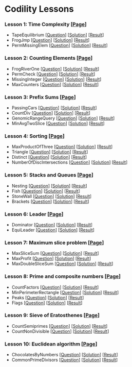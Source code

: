 # Codility Lessons

### Lesson 1: Time Complexity [[Page](https://codility.com/programmers/lessons/1)]
- TapeEquilibrium [[Question](https://codility.com/programmers/task/tape_equilibrium)] [[Solution](lesson-01/TapeEquilibrium.cpp)] [[Result](https://codility.com/demo/results/demoRK6553-M62/)]
- FrogJmp [[Question](https://codility.com/programmers/task/frog_jmp)] [[Solution](lesson-01/FrogJmp.cpp)] [[Result](https://codility.com/demo/results/demo6Q48CV-RKX/)]
- PermMissingElem [[Question](https://codility.com/programmers/task/perm_missing_elem)] [[Solution](lesson-01/PermMissingElem.cpp)] [[Result](https://codility.com/demo/results/demo48ABEV-ZX2/)]

### Lesson 2: Counting Elements [[Page](https://codility.com/programmers/lessons/2)]
- FrogRiverOne [[Question](https://codility.com/programmers/task/frog_river_one)] [[Solution](lesson-02/FrogRiverOne.cpp)] [[Result](https://codility.com/demo/results/demoBR2Z4Q-HCA/)]
- PermCheck [[Question](https://codility.com/programmers/task/perm_check)] [[Solution](lesson-02/PermCheck.cpp)] [[Result](https://codility.com/demo/results/demoSP2Y4D-4UD/)]
- MissingInteger [[Question](https://codility.com/programmers/task/missing_integer)] [[Solution](lesson-02/MissingInteger.cpp)] [[Result](https://codility.com/demo/results/demoMAMGF4-Q5W/)]
- MaxCounters [[Question](https://codility.com/programmers/task/max_counters)] [[Solution](lesson-02/MaxCounters.cpp)] [[Result](https://codility.com/demo/results/demoEGEWBN-QB3/)]

### Lesson 3: Prefix Sums [[Page](https://codility.com/programmers/lessons/3)]
- PassingCars [[Question](https://codility.com/programmers/task/passing_cars)] [[Solution](lesson-03/PassingCars.cpp)] [[Result](https://codility.com/demo/results/demoVD5H6J-Q92/)]
- CountDiv [[Question](https://codility.com/programmers/task/count_div)] [[Solution](lesson-03/CountDiv.cpp)] [[Result](https://codility.com/demo/results/demoSSNTPW-88D/)]
- GenomicRangeQuery [[Question](https://codility.com/programmers/task/genomic_range_query)] [[Solution](lesson-03/GenomicRangeQuery.cpp)] [[Result](https://codility.com/demo/results/demo2GRNXJ-WPK/)]
- MinAvgTwoSlice [[Question](https://codility.com/programmers/task/min_avg_two_slice)] [[Solution](lesson-03/MinAvgTwoSlice.cpp)] [[Result](https://codility.com/demo/results/demoRG4ZZQ-C9U/)]

### Lesson 4: Sorting [[Page](https://codility.com/programmers/lessons/4)]
- MaxProductOfThree [[Question](https://codility.com/programmers/task/max_product_of_three)] [[Solution](lesson-04/MaxProductOfThree.cpp)] [[Result](https://codility.com/demo/results/demo29M3DB-JM4/)]
- Triangle [[Question](https://codility.com/programmers/task/triangle)] [[Solution](lesson-04/Triangle.cpp)] [[Result](https://codility.com/demo/results/demo9EVTU3-VXS/)]
- Distinct [[Question](https://codility.com/programmers/task/distinct)] [[Solution](lesson-04/Distinct.cpp)] [[Result](https://codility.com/demo/results/demoWAXH4R-392/)]
- NumberOfDiscIntersections [[Question](https://codility.com/programmers/task/number_of_disc_intersections)] [[Solution](lesson-04/NumberOfDiscIntersections.cpp)] [[Result](https://codility.com/demo/results/demo8TYT5F-3BK/)]

### Lesson 5: Stacks and Queues [[Page](https://codility.com/programmers/lessons/5)]
- Nesting [[Question](https://codility.com/programmers/task/nesting)] [[Solution](lesson-05/Nesting.cpp)] [[Result](https://codility.com/demo/results/demo7AX5M4-Z9X/)]
- Fish [[Question](https://codility.com/programmers/task/fish)] [[Solution](lesson-05/Fish.cpp)] [[Result](https://codility.com/demo/results/demoSB255K-2RF/)]
- StoneWall [[Question](https://codility.com/programmers/task/stone_wall)] [[Solution](lesson-05/StoneWall.cpp)] [[Result](https://codility.com/demo/results/demo5CY56X-N8S/)]
- Brackets [[Question](https://codility.com/programmers/task/brackets)] [[Solution](lesson-05/Brackets.cpp)] [[Result](https://codility.com/demo/results/demoGXKS7C-U9M/)]

### Lesson 6: Leader [[Page](https://codility.com/programmers/lessons/6)]
- Dominator [[Question](https://codility.com/programmers/task/dominator)] [[Solution](lesson-06/Dominator.cpp)] [[Result](https://codility.com/demo/results/demoPPEH5J-T9H/)]
- EquiLeader [[Question](https://codility.com/programmers/task/equi_leader)] [[Solution](lesson-06/EquiLeader.cpp)] [[Result](https://codility.com/demo/results/demoNXRB9Q-2TF/)]

### Lesson 7: Maximum slice problem [[Page](https://codility.com/programmers/lessons/7)]
- MaxSliceSum [[Question](https://codility.com/programmers/task/max_slice_sum)] [[Solution](lesson-07/MaxSliceSum.cpp)] [[Result](https://codility.com/demo/results/demoPEF75R-2K7/)]
- MaxProfit [[Question](https://codility.com/programmers/task/max_profit)] [[Solution](lesson-07/MaxProfit.cpp)] [[Result](https://codility.com/demo/results/demo7PGTCD-GZM/)]
- MaxDoubleSliceSum [[Question](https://codility.com/programmers/task/max_double_slice_sum)] [[Solution](lesson-07/MaxDoubleSliceSum.cpp)] [[Result](https://codility.com/demo/results/demoTTFAS7-RA3/)]

### Lesson 8: Prime and composite numbers [[Page](https://codility.com/programmers/lessons/8)]
- CountFactors [[Question](https://codility.com/programmers/task/count_factors)] [[Solution](lesson-08/CountFactors.cpp)] [[Result](https://codility.com/demo/results/demoPFVERN-KG8/)]
- MinPerimeterRectangle [[Question](https://codility.com/programmers/task/min_perimeter_rectangle)] [[Solution](lesson-08/MinPerimeterRectangle.cpp)] [[Result](https://codility.com/demo/results/demoY4CTXK-PH6/)]
- Peaks [[Question](https://codility.com/programmers/task/peaks)] [[Solution](lesson-08/Peaks.cpp)] [[Result](https://codility.com/demo/results/demo98AB4Z-NRT/)]
- Flags [[Question](https://codility.com/programmers/task/flags)] [[Solution](lesson-08/Flags.cpp)] [[Result](https://codility.com/demo/results/demoXENUZ5-WPN/)]

### Lesson 9: Sieve of Eratosthenes [[Page](https://codility.com/programmers/lessons/9)]
- CountSemiprimes [[Question](https://codility.com/programmers/task/count_semiprimes)] [[Solution](lesson-09/CountSemiprimes.cpp)] [[Result](https://codility.com/demo/results/demoZJ4TXT-DSJ/)]
- CountNonDivisible [[Question](https://codility.com/programmers/task/count_non_divisible)] [[Solution](lesson-09/CountNonDivisible.cpp)] [[Result](https://codility.com/demo/results/demo8DF5HC-UG6/)]

### Lesson 10: Euclidean algorithm [[Page](https://codility.com/programmers/lessons/10)]
- ChocolatesByNumbers [[Question](https://codility.com/programmers/task/chocolates_by_numbers)] [[Solution](lesson-10/ChocolatesByNumbers.cpp)] [[Result](https://codility.com/demo/results/demo8QC77K-VCW/)]
- CommonPrimeDivisors [[Question](https://codility.com/programmers/task/common_prime_divisors)] [[Solution](lesson-10/CommonPrimeDivisors.cpp)] [[Result](https://codility.com/demo/results/demoY442YF-VH5/)]
